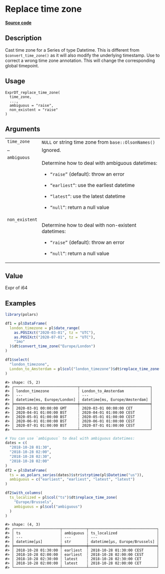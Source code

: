 

# Replace time zone

[**Source code**](https://github.com/pola-rs/r-polars/tree/d562252dbb77de7e06ca3e6150d74a2c709763bc/R/expr__datetime.R#L720)

## Description

Cast time zone for a Series of type Datetime. This is different from
<code>$convert_time_zone()</code> as it will also modify the underlying
timestamp. Use to correct a wrong time zone annotation. This will change
the corresponding global timepoint.

## Usage

<pre><code class='language-R'>ExprDT_replace_time_zone(
  time_zone,
  ...,
  ambiguous = "raise",
  non_existent = "raise"
)
</code></pre>

## Arguments

<table>
<tr>
<td style="white-space: nowrap; font-family: monospace; vertical-align: top">
<code id="ExprDT_replace_time_zone_:_time_zone">time_zone</code>
</td>
<td>
<code>NULL</code> or string time zone from
<code>base::OlsonNames()</code>
</td>
</tr>
<tr>
<td style="white-space: nowrap; font-family: monospace; vertical-align: top">
<code id="ExprDT_replace_time_zone_:_...">…</code>
</td>
<td>
Ignored.
</td>
</tr>
<tr>
<td style="white-space: nowrap; font-family: monospace; vertical-align: top">
<code id="ExprDT_replace_time_zone_:_ambiguous">ambiguous</code>
</td>
<td>

Determine how to deal with ambiguous datetimes:

<ul>
<li>

<code>“raise”</code> (default): throw an error

</li>
<li>

<code>“earliest”</code>: use the earliest datetime

</li>
<li>

<code>“latest”</code>: use the latest datetime

</li>
<li>

<code>“null”</code>: return a null value

</li>
</ul>
</td>
</tr>
<tr>
<td style="white-space: nowrap; font-family: monospace; vertical-align: top">
<code id="ExprDT_replace_time_zone_:_non_existent">non_existent</code>
</td>
<td>

Determine how to deal with non-existent datetimes:

<ul>
<li>

<code>“raise”</code> (default): throw an error

</li>
<li>

<code>“null”</code>: return a null value

</li>
</ul>
</td>
</tr>
</table>

## Value

Expr of i64

## Examples

``` r
library(polars)

df1 = pl$DataFrame(
  london_timezone = pl$date_range(
    as.POSIXct("2020-03-01", tz = "UTC"),
    as.POSIXct("2020-07-01", tz = "UTC"),
    "1mo"
  )$dt$convert_time_zone("Europe/London")
)

df1$select(
  "london_timezone",
  London_to_Amsterdam = pl$col("london_timezone")$dt$replace_time_zone("Europe/Amsterdam")
)
```

    #> shape: (5, 2)
    #> ┌─────────────────────────────┬────────────────────────────────┐
    #> │ london_timezone             ┆ London_to_Amsterdam            │
    #> │ ---                         ┆ ---                            │
    #> │ datetime[ms, Europe/London] ┆ datetime[ms, Europe/Amsterdam] │
    #> ╞═════════════════════════════╪════════════════════════════════╡
    #> │ 2020-03-01 00:00:00 GMT     ┆ 2020-03-01 00:00:00 CET        │
    #> │ 2020-04-01 01:00:00 BST     ┆ 2020-04-01 01:00:00 CEST       │
    #> │ 2020-05-01 01:00:00 BST     ┆ 2020-05-01 01:00:00 CEST       │
    #> │ 2020-06-01 01:00:00 BST     ┆ 2020-06-01 01:00:00 CEST       │
    #> │ 2020-07-01 01:00:00 BST     ┆ 2020-07-01 01:00:00 CEST       │
    #> └─────────────────────────────┴────────────────────────────────┘

``` r
# You can use `ambiguous` to deal with ambiguous datetimes:
dates = c(
  "2018-10-28 01:30",
  "2018-10-28 02:00",
  "2018-10-28 02:30",
  "2018-10-28 02:00"
)
df2 = pl$DataFrame(
  ts = as_polars_series(dates)$str$strptime(pl$Datetime("us")),
  ambiguous = c("earliest", "earliest", "latest", "latest")
)

df2$with_columns(
  ts_localized = pl$col("ts")$dt$replace_time_zone(
    "Europe/Brussels",
    ambiguous = pl$col("ambiguous")
  )
)
```

    #> shape: (4, 3)
    #> ┌─────────────────────┬───────────┬───────────────────────────────┐
    #> │ ts                  ┆ ambiguous ┆ ts_localized                  │
    #> │ ---                 ┆ ---       ┆ ---                           │
    #> │ datetime[μs]        ┆ str       ┆ datetime[μs, Europe/Brussels] │
    #> ╞═════════════════════╪═══════════╪═══════════════════════════════╡
    #> │ 2018-10-28 01:30:00 ┆ earliest  ┆ 2018-10-28 01:30:00 CEST      │
    #> │ 2018-10-28 02:00:00 ┆ earliest  ┆ 2018-10-28 02:00:00 CEST      │
    #> │ 2018-10-28 02:30:00 ┆ latest    ┆ 2018-10-28 02:30:00 CET       │
    #> │ 2018-10-28 02:00:00 ┆ latest    ┆ 2018-10-28 02:00:00 CET       │
    #> └─────────────────────┴───────────┴───────────────────────────────┘

